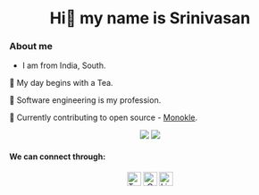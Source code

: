 <div align="center">
<h1> Hi👋 my name is Srinivasan </h1>
</div>

### About me
- I am from India, South.

:tea: My day begins with a Tea.

:briefcase:	Software engineering is my profession.

:toolbox:	 Currently contributing to open source - <a href="https://github.com/kubeshop/monokle">Monokle</a>.


<div>
<p align="center">
<img src="https://github-readme-stats.vercel.app/api?username=sriniva7&show_icons=true"/>
<img src="https://github-readme-stats.vercel.app/api/top-langs/?username=sriniva7&layout=compact&langs_count=8&card_width=447"/>
</p>

#### We can connect through:
<div align="center">
<a href="https://twitter.com/sriniva7"><img src="https://img.shields.io/badge/-sriniva7-blue?logo=Twitter&amp;logoColor=white&amp;link=https://twitter.com/sriniva7" alt="Twitter Badge" height="25"></a>
<a href="mailto:srinivasanpn20@gmail.com"><img src="https://img.shields.io/badge/-srinivasanpn20@gmail.com-c14438?logo=Gmail&amp;logoColor=white&amp;link=srinivasanpn20@gmail.com" alt="Gmail Badge" height="25"></a>
<a href="https://www.linkedin.com/in/srinivasan-natarajan-241611b7/"><img src="https://img.shields.io/badge/-Srinivasan_Natarajan-blue?logo=Linkedin&amp;logoColor=white&amp;link=https:https://www.linkedin.com/in/srinivasan-natarajan-241611b7/" alt="Linkedin Badge" height="25"></a>
</div>

</div>
